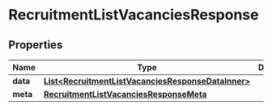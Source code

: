 

# RecruitmentListVacanciesResponse


## Properties

| Name | Type | Description | Notes |
|------------ | ------------- | ------------- | -------------|
|**data** | [**List&lt;RecruitmentListVacanciesResponseDataInner&gt;**](RecruitmentListVacanciesResponseDataInner.md) |  |  [optional] |
|**meta** | [**RecruitmentListVacanciesResponseMeta**](RecruitmentListVacanciesResponseMeta.md) |  |  [optional] |



